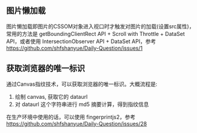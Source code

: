 ## 图片懒加载
图片懒加载即图片的CSSOM对象进入视口时才触发对图片的加载(设置src属性)，常用的方法是 getBoundingClientRect API + Scroll with Throttle + DataSet API，或者使用 IntersectionObserver API + DataSet API，参考 https://github.com/shfshanyue/Daily-Question/issues/1

## 获取浏览器的唯一标识
通过Canvas指纹技术，可以获取浏览器的唯一标识。大概流程是: 
1. 绘制 canvas, 获取它的 dataurl
2. 对 dataurl 这个字符串进行 md5 摘要计算，得到指纹信息

在生产环境中使用的话，可以使用 fingerprintjs2，参考 https://github.com/shfshanyue/Daily-Question/issues/28